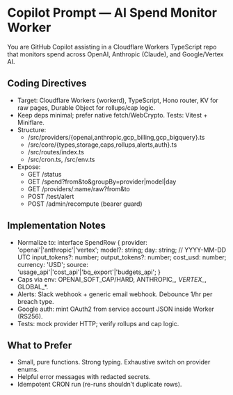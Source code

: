# Copilot Prompt — AI Spend Monitor Worker

You are GitHub Copilot assisting in a Cloudflare Workers TypeScript repo that monitors spend across OpenAI, Anthropic (Claude), and Google/Vertex AI.

## Coding Directives
- Target: Cloudflare Workers (workerd), TypeScript, Hono router, KV for raw pages, Durable Object for rollups/cap logic.
- Keep deps minimal; prefer native fetch/WebCrypto. Tests: Vitest + Miniflare.
- Structure:
  - /src/providers/{openai,anthropic,gcp_billing,gcp_bigquery}.ts
  - /src/core/{types,storage,caps,rollups,alerts,auth}.ts
  - /src/routes/index.ts
  - /src/cron.ts, /src/env.ts
- Expose:
  - GET /status
  - GET /spend?from&to&groupBy=provider|model|day
  - GET /providers/:name/raw?from&to
  - POST /test/alert
  - POST /admin/recompute (bearer guard)

## Implementation Notes
- Normalize to:
  interface SpendRow {
    provider: 'openai'|'anthropic'|'vertex';
    model?: string;
    day: string; // YYYY-MM-DD UTC
    input_tokens?: number;
    output_tokens?: number;
    cost_usd: number;
    currency: 'USD';
    source: 'usage_api'|'cost_api'|'bq_export'|'budgets_api';
  }
- Caps via env: OPENAI_SOFT_CAP/HARD, ANTHROPIC_*, VERTEX_*, GLOBAL_*.
- Alerts: Slack webhook + generic email webhook. Debounce 1/hr per breach type.
- Google auth: mint OAuth2 from service account JSON inside Worker (RS256).
- Tests: mock provider HTTP; verify rollups and cap logic.

## What to Prefer
- Small, pure functions. Strong typing. Exhaustive switch on provider enums.
- Helpful error messages with redacted secrets.
- Idempotent CRON run (re-runs shouldn’t duplicate rows).
